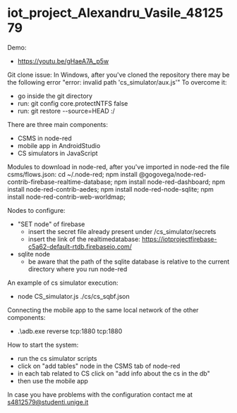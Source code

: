 # iot_project_Alexandru_Vasile_4812579

Demo:
- https://youtu.be/gHaeA7A_p5w

Git clone issue:
In Windows, after you've cloned the repository there may be the following error "error: invalid path 'cs_simulator/aux.js'"
To overcome it:
- go inside the git directory
- run: git config core.protectNTFS false
- run: git restore --source=HEAD :/


There are three main components:
- CSMS in node-red
- mobile app in AndroidStudio
- CS simulators in JavaScript

Modules to download in node-red, after you've imported in node-red the file csms/flows.json:
cd ~/.node-red;
npm install @gogovega/node-red-contrib-firebase-realtime-database;
npm install node-red-dashboard;
npm install node-red-contrib-aedes;
npm install node-red-node-sqlite;
npm install node-red-contrib-web-worldmap;

Nodes to configure:
+ "SET node" of firebase
    - insert the secret file already present under /cs_simulator/secrets
    - insert the link of the realtimedatabase: https://iotprojectfirebase-c5a62-default-rtdb.firebaseio.com/
+ sqlite node
    - be aware that the path of the sqlite database is relative to the current directory where you run node-red


An example of cs simulator execution:
- node CS_simulator.js ./cs/cs_sqbf.json

Connecting the mobile app to the same local network of the other components:
- .\adb.exe reverse tcp:1880 tcp:1880

How to start the system:
- run the cs simulator scripts
- click on "add tables" node in the CSMS tab of node-red
- in each tab related to CS click on "add info about the cs in the db"
- then use the mobile app

In case you have problems with the configuration contact me at s4812579@studenti.unige.it
